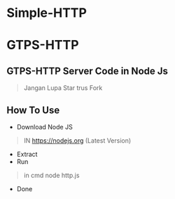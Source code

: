 # Simple-HTTP
# GTPS-HTTP
<h2>GTPS-HTTP Server Code in Node Js</h2>

> Jangan Lupa Star trus Fork

## How To Use
- Download Node JS
> IN https://nodejs.org (Latest Version)
- Extract
- Run
> in cmd node http.js
- Done
